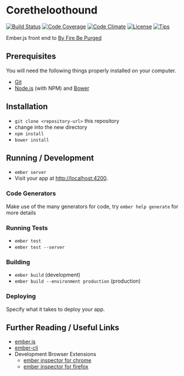 # Coretheloothound

[![Build Status](http://img.shields.io/travis/kelsin/coretheloothound.svg)](https://travis-ci.org/kelsin/coretheloothound)
[![Code Coverage](http://img.shields.io/codeclimate/coverage/github/kelsin/coretheloothound.svg)](https://codeclimate.com/github/kelsin/coretheloothound)
[![Code Climate](http://img.shields.io/codeclimate/github/kelsin/coretheloothound.svg)](https://codeclimate.com/github/kelsin/coretheloothound)
[![License](http://img.shields.io/badge/license-MIT-blue.svg)](https://github.com/kelsin/coretheloothound/blob/master/LICENSE)
[![Tips](https://img.shields.io/gratipay/kelsin.svg)](https://gratipay.com/kelsin/)

Ember.js front end to [By Fire Be Purged](https://github.com/kelsin/byfirebepurged)

## Prerequisites

You will need the following things properly installed on your computer.

* [Git](http://git-scm.com/)
* [Node.js](http://nodejs.org/) (with NPM) and [Bower](http://bower.io/)

## Installation

* `git clone <repository-url>` this repository
* change into the new directory
* `npm install`
* `bower install`

## Running / Development

* `ember server`
* Visit your app at [http://localhost:4200](http://localhost:4200).

### Code Generators

Make use of the many generators for code, try `ember help generate` for more details

### Running Tests

* `ember test`
* `ember test --server`

### Building

* `ember build` (development)
* `ember build --environment production` (production)

### Deploying

Specify what it takes to deploy your app.

## Further Reading / Useful Links

* [ember.js](http://emberjs.com/)
* [ember-cli](http://www.ember-cli.com/)
* Development Browser Extensions
  * [ember inspector for chrome](https://chrome.google.com/webstore/detail/ember-inspector/bmdblncegkenkacieihfhpjfppoconhi)
  * [ember inspector for firefox](https://addons.mozilla.org/en-US/firefox/addon/ember-inspector/)

